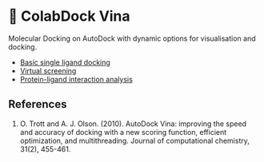 # **🍊 ColabDock Vina**
Molecular Docking on AutoDock with dynamic options for visualisation and docking.
+ [Basic single ligand docking](https://github.com/RyanZR/ColabDock-Vina/blob/main/%F0%9F%8D%8AMOUNTAIN.ipynb)
+ [Virtual screening](https://github.com/RyanZR/ColabDock-Vina/blob/main/%F0%9F%8D%8AUNION.ipynb) 
+ [Protein-ligand interaction analysis](https://colab.research.google.com/github/RyanZR/ColabDock-Vina/blob/main/%F0%9F%8D%8APLIA.ipynb)

## References
1. O. Trott and A. J. Olson. (2010). AutoDock Vina: improving the speed and accuracy of docking with a new scoring function, efficient optimization, and multithreading. Journal of computational chemistry, 31(2), 455-461.

